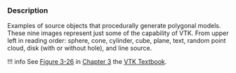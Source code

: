 ### Description

Examples of source objects that procedurally generate polygonal models. These nine images represent just some of the capability of VTK. From upper left in reading order: sphere, cone, cylinder, cube, plane, text, random point cloud, disk (with or without hole), and line source.

!!! info
    See [Figure 3-26](../../../VTKBook/03Chapter3/#Figure%203-26) in [Chapter 3](../../../VTKBook/03Chapter3) the [VTK Textbook](../../../VTKBook/01Chapter1).

